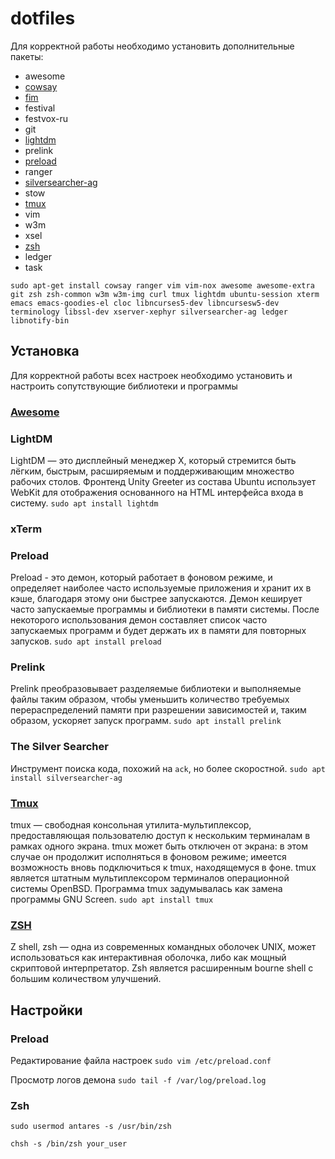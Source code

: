 # dotfiles

Для корректной работы необходимо установить дополнительные пакеты:
- awesome
- [cowsay][cowsay]
- [fim][fim]
- festival
- festvox-ru
- git
- [lightdm][lightdm]
- prelink
- [preload][preload]
- ranger
- [silversearcher-ag][silversearcher-ag]
- stow
- [tmux][tmux]
- vim
- w3m
- xsel
- [zsh][zsh]
- ledger
- task

`sudo apt-get install cowsay ranger vim vim-nox awesome awesome-extra git zsh
zsh-common w3m w3m-img curl tmux lightdm ubuntu-session xterm emacs
emacs-goodies-el cloc libncurses5-dev libncursesw5-dev terminology libssl-dev
xserver-xephyr silversearcher-ag ledger libnotify-bin`

## Установка

Для корректной работы всех настроек необходимо установить и настроить
сопутствующие библиотеки и программы

### [Awesome](awesome)

### LightDM
LightDM — это дисплейный менеджер X, который стремится быть лёгким, быстрым,
расширяемым и поддерживающим множество рабочих столов. Фронтенд Unity Greeter
из состава Ubuntu использует WebKit для отображения основанного на HTML
интерфейса входа в систему.
`sudo apt install lightdm`

### xTerm

### Preload
Preload - это демон, который работает в фоновом режиме, и определяет наиболее 
часто используемые приложения и хранит их в кэше, благодаря этому они быстрее 
запускаются. Демон кеширует часто запускаемые программы и библиотеки в памяти 
системы. После некоторого использования демон составляет список  часто 
запускаемых программ и будет держать их в памяти для повторных запусков.
`sudo apt install preload`

### Prelink
Prelink преобразовывает разделяемые библиотеки и выполняемые файлы таким 
образом, чтобы уменьшить количество требуемых перераспределений памяти при 
разрешении зависимостей и, таким образом, ускоряет запуск программ.
`sudo apt install prelink`

### The Silver Searcher
Инструмент поиска кода, похожий на `ack`, но более скоростной.
`sudo apt install silversearcher-ag`

### [Tmux](tmux)
tmux — свободная консольная утилита-мультиплексор, предоставляющая пользователю
доступ к нескольким терминалам в рамках одного экрана. tmux может быть отключен
от экрана: в этом случае он продолжит исполняться в фоновом режиме; имеется
возможность вновь подключиться к tmux, находящемуся в фоне. tmux является
штатным мультиплексором терминалов операционной системы OpenBSD. Программа tmux
задумывалась как замена программы GNU Screen.
`sudo apt install tmux`

### [ZSH](zsh)
Z shell, zsh — одна из современных командных оболочек UNIX, может использоваться как
интерактивная оболочка, либо как мощный скриптовой интерпретатор. Zsh является
расширенным bourne shell с большим количеством улучшений.

## Настройки

### Preload
Редактирование файла настроек
`sudo vim /etc/preload.conf`

Просмотр логов демона
`sudo tail -f /var/log/preload.log`

### Zsh
`sudo usermod antares -s /usr/bin/zsh`

`chsh -s /bin/zsh your_user`

[cowsay]:https://ru.wikipedia.org/wiki/Cowsay
[fim]:http://www.nongnu.org/fbi-improved/
[lightdm]:https://ru.wikipedia.org/wiki/LightDM
[preload]:http://preload.sourceforge.net/
[silversearcher-ag]:https://github.com/ggreer/the_silver_searcher
[tmux]:https://ru.wikipedia.org/wiki/Tmux
[zsh]:https://ru.wikipedia.org/wiki/Zsh
